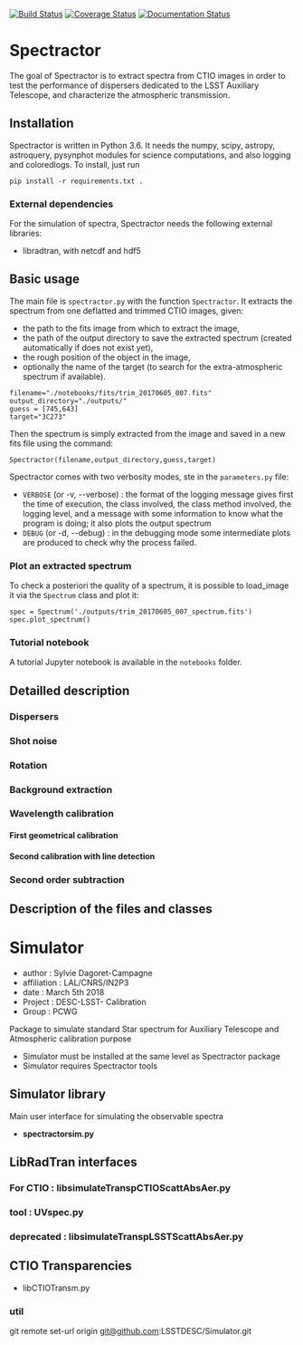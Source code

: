 [![Build Status](https://travis-ci.org/LSSTDESC/Spectractor.svg?branch=master)](https://travis-ci.org/LSSTDESC/Spectractor)
[![Coverage Status](https://coveralls.io/repos/github/LSSTDESC/Spectractor/badge.svg?branch=master)](https://coveralls.io/github/LSSTDESC/Spectractor?branch=master)
[![Documentation Status](https://readthedocs.org/projects/spectractor/badge/?version=latest)](https://spectractor.readthedocs.io/en/latest/?badge=latest)

# Spectractor

The goal of Spectractor is to extract spectra from CTIO images in order to test the performance of dispersers dedicated to the LSST Auxiliary Telescope, and characterize the atmospheric transmission.

## Installation

Spectractor is written in Python 3.6. It needs the numpy, scipy, astropy, astroquery, pysynphot modules for science computations, and also logging and coloredlogs. To install, just run
```
pip install -r requirements.txt .
```

### External dependencies

For the simulation of spectra, Spectractor needs the following external libraries:
- libradtran, with netcdf and hdf5


## Basic usage

The main file is `spectractor.py` with the function `Spectractor`. It extracts the spectrum from one deflatted and trimmed CTIO images, given:
- the path to the fits image from which to extract the image, 
- the path of the output directory to save the extracted spectrum (created automatically if does not exist yet),
- the rough position of the object in the image,
- optionally the name of the target (to search for the extra-atmospheric spectrum if available).

```
filename="./notebooks/fits/trim_20170605_007.fits"
output_directory="./outputs/"
guess = [745,643]
target="3C273"
```

Then the spectrum is simply extracted from the image and saved in a new fits file using the command:
```
Spectractor(filename,output_directory,guess,target)
```

Spectractor comes with two verbosity modes, ste in the `parameters.py` file:
- `VERBOSE` (or -v, --verbose) : the format of the logging message gives first the time of execution, the class involved, the class method involved, the logging level, and a message with some information to know what the program is doing; it also plots the output spectrum
- `DEBUG` (or -d, --debug) : in the debugging mode some intermediate plots are produced to check why the process failed.

### Plot an extracted spectrum

To check a posteriori the quality of a spectrum, it is possible to load_image it via the `Spectrum` class and plot it:
```
spec = Spectrum('./outputs/trim_20170605_007_spectrum.fits')
spec.plot_spectrum()
```

### Tutorial notebook

A tutorial Jupyter notebook is available in the `notebooks` folder.

## Detailled description

### Dispersers

### Shot noise

### Rotation

### Background extraction

### Wavelength calibration
#### First geometrical calibration
#### Second calibration with line detection

### Second order subtraction


## Description of the files and classes

# Simulator

- author : Sylvie Dagoret-Campagne
- affiliation : LAL/CNRS/IN2P3
- date : March 5th 2018
- Project : DESC-LSST- Calibration
- Group : PCWG


Package to simulate standard Star spectrum for Auxiliary Telescope and Atmospheric calibration purpose


- Simulator must be installed at the same level as Spectractor package
- Simulator requires Spectractor tools


## Simulator library

Main user interface for simulating the observable spectra
 
- **spectractorsim.py**

## LibRadTran interfaces


### For CTIO : **libsimulateTranspCTIOScattAbsAer.py**
		
### tool : **UVspec.py**					
### deprecated : **libsimulateTranspLSSTScattAbsAer.py**


## CTIO Transparencies

- libCTIOTransm.py	


### util


git remote set-url origin git@github.com:LSSTDESC/Simulator.git

